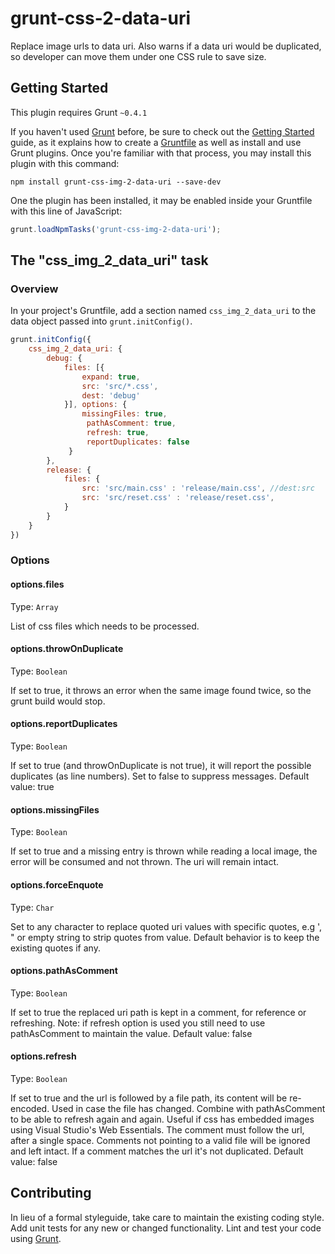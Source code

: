 # grunt-css-2-data-uri

Replace image urls to data uri. Also warns if a data uri would be duplicated, so developer can move them under one CSS rule to save size.

## Getting Started
This plugin requires Grunt `~0.4.1`

If you haven't used [Grunt](http://gruntjs.com/) before, be sure to check out the [Getting Started](http://gruntjs.com/getting-started) guide, as it explains how to create a [Gruntfile](http://gruntjs.com/sample-gruntfile) as well as install and use Grunt plugins. Once you're familiar with that process, you may install this plugin with this command:

```shell
npm install grunt-css-img-2-data-uri --save-dev
```

One the plugin has been installed, it may be enabled inside your Gruntfile with this line of JavaScript:

```js
grunt.loadNpmTasks('grunt-css-img-2-data-uri');
```

## The "css_img_2_data_uri" task

### Overview
In your project's Gruntfile, add a section named `css_img_2_data_uri` to the data object passed into `grunt.initConfig()`.

```js
grunt.initConfig({	
    css_img_2_data_uri: {
        debug: {
            files: [{
                expand: true,
                src: 'src/*.css',
                dest: 'debug'
            }], options: {
                missingFiles: true,
                 pathAsComment: true, 
                 refresh: true, 
                 reportDuplicates: false
             }
        }, 
        release: {
            files: {
                src: 'src/main.css' : 'release/main.css', //dest:src
                src: 'src/reset.css' : 'release/reset.css',
            }
        }
    }
})
```

### Options

#### options.files
Type: `Array`

List of css files which needs to be processed.

#### options.throwOnDuplicate
Type: `Boolean`

If set to true, it throws an error when the same image found twice, so the grunt build would stop.

#### options.reportDuplicates
Type: `Boolean`

If set to true (and throwOnDuplicate is not true), it will report the possible duplicates (as line numbers). Set to false to suppress messages. Default value: true

#### options.missingFiles
Type: `Boolean`

If set to true and a missing entry is thrown while reading a local image, the error will be consumed and not thrown. The uri will remain intact. 

#### options.forceEnquote
Type: `Char`

Set to any character to replace quoted uri values with specific quotes, e.g ', " or empty string to strip quotes from value. Default behavior is to keep the existing quotes if any.

#### options.pathAsComment
Type: `Boolean`

If set to true the replaced uri path is kept in a comment, for reference or refreshing. Note: if refresh option is used you still need to use pathAsComment to maintain the value. Default value: false

#### options.refresh
Type: `Boolean`

If set to true and the url is followed by a file path, its content will be re-encoded. Used in case the file has changed. Combine with pathAsComment to be able to refresh again and again. Useful if css has embedded images using Visual Studio's Web Essentials. The comment must follow the url, after a single space. Comments not pointing to a valid file will be ignored and left intact. If a comment matches the url it's not duplicated. Default value: false

## Contributing
In lieu of a formal styleguide, take care to maintain the existing coding style. Add unit tests for any new or changed functionality. Lint and test your code using [Grunt](http://gruntjs.com/).
